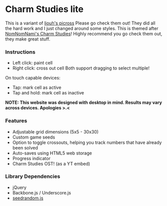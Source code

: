 Charm Studies lite
=======

This is a variant of [liouh's picross](https://github.com/liouh/picross)
Please go check them out! They did all the hard work and I just changed around some styles.
This is themed after [NomNomNami's Charm Studies](https://nomnomnami.itch.io/charm-studies)! Highly recommend you go check them out, they make great stuff.

### Instructions

* Left click: paint cell
* Right click: cross out cell
Both support dragging to select multiple!

On touch capable devices:

* Tap: mark cell as active
* Tap and hold: mark cell as inactive

**NOTE: This website was designed with desktop in mind. Results may vary across devices. Apologies >.<**

### Features

* Adjustable grid dimensions (5x5 - 30x30)
* Custom game seeds
* Option to toggle crossouts, helping you track numbers that have already been solved
* Auto-saves using HTML5 web storage
* Progress indicator
* Charm Studies OST! (as a YT embed)

### Library Dependencies

* jQuery
* Backbone.js / Underscore.js
* [seedrandom.js](http://davidbau.com/archives/2010/01/30/random_seeds_coded_hints_and_quintillions.html)
